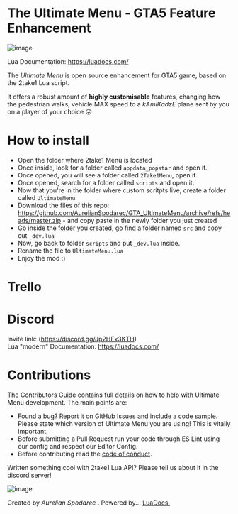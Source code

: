
# The Ultimate Menu - GTA5 Feature Enhancement
![image](https://i.imgur.com/HaGvlUb.png)

Lua Documentation: https://luadocs.com/

The *Ultimate Menu* is open source enhancement for GTA5 game, based on the 2take1 Lua script.

It offers a robust amount of **highly customisable** features, changing how the pedestrian walks, vehicle MAX speed to a *kAmiKadzE* plane sent by you on a player of your choice 😜

# How to install
- Open the folder where 2take1 Menu is located
- Once inside, look for a folder called `appdata_popstar` and open it.
- Once opened, you will see a folder called `2Take1Menu`, open it. 
- Once opened, search for a folder called `scripts` and open it. 
- Now that you're in the folder where custom scritpts live, create a folder called `UltimateMenu`
- Download the files of this repo: https://github.com/AurelianSpodarec/GTA_UltimateMenu/archive/refs/heads/master.zip - and copy paste in the newly folder you just created
- Go inside the folder you created, go find a folder named `src` and copy cut `_dev.lua`
- Now, go back to folder `scripts` and put `_dev.lua` inside. 
- Rename the file to `UltimateMenu.lua`
- Enjoy the mod :)


# Trello

# Discord
Invite link: (https://discord.gg/Jp2HFx3KTH)  
Lua "modern" Documentation: https://luadocs.com/

# Contributions
The Contributors Guide contains full details on how to help with Ultimate Menu development. The main points are:

- Found a bug? Report it on GitHub Issues and include a code sample. Please state which version of Ultimate Menu you are using! This is vitally important.
- Before submitting a Pull Request run your code through ES Lint using our config and respect our Editor Config.
- Before contributing read the [code of conduct].

Written something cool with 2take1 Lua API? Please tell us about it in the discord server!


![image](https://i.imgur.com/7OhXRXB.jpg)

Created by *Aurelian Spodarec* . Powered by... [LuaDocs.](https://luadocs.com/)
 


[code of conduct]: https://github.com/AurelianSpodarec/GTA_UltimateMenu/blob/master/docs/code-of-conduct.md



<!-- https://wallpaper.dog/large/5510330.jpg -->

 <!-- Banner -->
<!-- https://i.imgur.com/OH3RyiE.jpg -->
<!-- https://i.imgur.com/zPnvvPM.jpg -->
<!-- https://sm.ign.com/t/ign_in/screenshot/default/gtavpreview-banner_5gg6.1280.jpg -->
<!-- Big banners -->
<!-- https://i.imgur.com/b29oJqg.png -->
<!-- https://i.imgur.com/ODr6Bsc.jpg -->
<!-- https://static.tweaktown.com/news/8/4/84408_5_gta-on-ps5-series-4k-60-fps-raytracing-next-gen-effects_full.png -->
<!-- https://i.imgur.com/Bn4WjlL.png -->
<!-- https://i.imgur.com/5n6SC0b.jpg -->
<!-- https://i.imgur.com/HaGvlUb.png -->
<!-- https://i.imgur.com/Mxe7fOU.png -->
